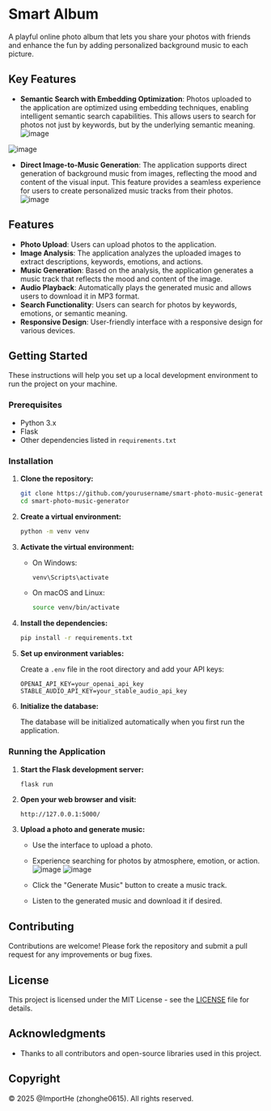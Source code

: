 # Smart Album

A playful online photo album that lets you share your photos with friends and enhance the fun by adding personalized background music to each picture.

## Key Features

- **Semantic Search with Embedding Optimization**: Photos uploaded to the application are optimized using embedding techniques, enabling intelligent semantic search capabilities. This allows users to search for photos not just by keywords, but by the underlying semantic meaning.
![image](https://github.com/user-attachments/assets/edc6b4ec-bdbb-4ac2-8fc9-47463b4acfab)

![image](https://github.com/user-attachments/assets/7cd6ac0e-a27f-4db5-b7f8-9421dde999b1)
  
- **Direct Image-to-Music Generation**: The application supports direct generation of background music from images, reflecting the mood and content of the visual input. This feature provides a seamless experience for users to create personalized music tracks from their photos.
![image](https://github.com/user-attachments/assets/cbc14243-d894-44ec-8ab8-4917dffdf3a7)

## Features

- **Photo Upload**: Users can upload photos to the application.
- **Image Analysis**: The application analyzes the uploaded images to extract descriptions, keywords, emotions, and actions.
- **Music Generation**: Based on the analysis, the application generates a music track that reflects the mood and content of the image.
- **Audio Playback**: Automatically plays the generated music and allows users to download it in MP3 format.
- **Search Functionality**: Users can search for photos by keywords, emotions, or semantic meaning.
- **Responsive Design**: User-friendly interface with a responsive design for various devices.

## Getting Started

These instructions will help you set up a local development environment to run the project on your machine.

### Prerequisites

- Python 3.x
- Flask
- Other dependencies listed in `requirements.txt`

### Installation

1. **Clone the repository:**

   ```bash
   git clone https://github.com/yourusername/smart-photo-music-generator.git
   cd smart-photo-music-generator
   ```

2. **Create a virtual environment:**

   ```bash
   python -m venv venv
   ```

3. **Activate the virtual environment:**

   - On Windows:

     ```bash
     venv\Scripts\activate
     ```

   - On macOS and Linux:

     ```bash
     source venv/bin/activate
     ```

4. **Install the dependencies:**

   ```bash
   pip install -r requirements.txt
   ```

5. **Set up environment variables:**

   Create a `.env` file in the root directory and add your API keys:

   ```plaintext
   OPENAI_API_KEY=your_openai_api_key
   STABLE_AUDIO_API_KEY=your_stable_audio_api_key
   ```

6. **Initialize the database:**

   The database will be initialized automatically when you first run the application.

### Running the Application

1. **Start the Flask development server:**

   ```bash
   flask run
   ```

2. **Open your web browser and visit:**

   ```
   http://127.0.0.1:5000/
   ```

3. **Upload a photo and generate music:**
   - Use the interface to upload a photo.
   - Experience searching for photos by atmosphere, emotion, or action.
   ![image](https://github.com/user-attachments/assets/ed09caf7-52f6-43eb-b419-10fc17453073)
   ![image](https://github.com/user-attachments/assets/5cbab5c4-08c2-475b-97e7-cef294cd0c76)

   - Click the "Generate Music" button to create a music track.
   - Listen to the generated music and download it if desired.

## Contributing

Contributions are welcome! Please fork the repository and submit a pull request for any improvements or bug fixes.

## License

This project is licensed under the MIT License - see the [LICENSE](LICENSE) file for details.

## Acknowledgments

- Thanks to all contributors and open-source libraries used in this project.

## Copyright

© 2025 @ImportHe (zhonghe0615). All rights reserved. 

